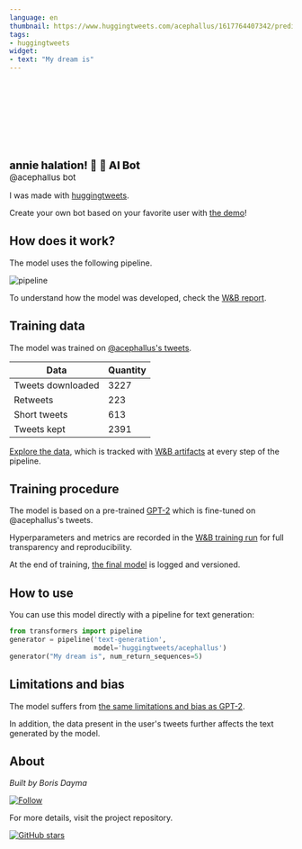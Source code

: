 ```yaml
---
language: en
thumbnail: https://www.huggingtweets.com/acephallus/1617764407342/predictions.png
tags:
- huggingtweets
widget:
- text: "My dream is"
---
```


<div>
<div style="width: 132px; height:132px; border-radius: 50%; background-size: cover; background-image: url('https://pbs.twimg.com/profile_images/1377643728123404290/yXoDgE8c_400x400.jpg')">
</div>
<div style="margin-top: 8px; font-size: 19px; font-weight: 800">annie halation! 🌺 🤖 AI Bot </div>
<div style="font-size: 15px">@acephallus bot</div>
</div>

I was made with [huggingtweets](https://github.com/borisdayma/huggingtweets).

Create your own bot based on your favorite user with [the demo](https://colab.research.google.com/github/borisdayma/huggingtweets/blob/master/huggingtweets-demo.ipynb)!

## How does it work?

The model uses the following pipeline.

![pipeline](https://github.com/borisdayma/huggingtweets/blob/master/img/pipeline.png?raw=true)

To understand how the model was developed, check the [W&B report](https://wandb.ai/wandb/huggingtweets/reports/HuggingTweets-Train-a-Model-to-Generate-Tweets--VmlldzoxMTY5MjI).

## Training data

The model was trained on [@acephallus's tweets](https://twitter.com/acephallus).

| Data | Quantity |
| --- | --- |
| Tweets downloaded | 3227 |
| Retweets | 223 |
| Short tweets | 613 |
| Tweets kept | 2391 |

[Explore the data](https://wandb.ai/wandb/huggingtweets/runs/gd83k7hw/artifacts), which is tracked with [W&B artifacts](https://docs.wandb.com/artifacts) at every step of the pipeline.

## Training procedure

The model is based on a pre-trained [GPT-2](https://huggingface.co/gpt2) which is fine-tuned on @acephallus's tweets.

Hyperparameters and metrics are recorded in the [W&B training run](https://wandb.ai/wandb/huggingtweets/runs/32kzz65f) for full transparency and reproducibility.

At the end of training, [the final model](https://wandb.ai/wandb/huggingtweets/runs/32kzz65f/artifacts) is logged and versioned.

## How to use

You can use this model directly with a pipeline for text generation:

```python
from transformers import pipeline
generator = pipeline('text-generation',
                     model='huggingtweets/acephallus')
generator("My dream is", num_return_sequences=5)
```

## Limitations and bias

The model suffers from [the same limitations and bias as GPT-2](https://huggingface.co/gpt2#limitations-and-bias).

In addition, the data present in the user's tweets further affects the text generated by the model.

## About

*Built by Boris Dayma*

[![Follow](https://img.shields.io/twitter/follow/borisdayma?style=social)](https://twitter.com/intent/follow?screen_name=borisdayma)

For more details, visit the project repository.

[![GitHub stars](https://img.shields.io/github/stars/borisdayma/huggingtweets?style=social)](https://github.com/borisdayma/huggingtweets)
